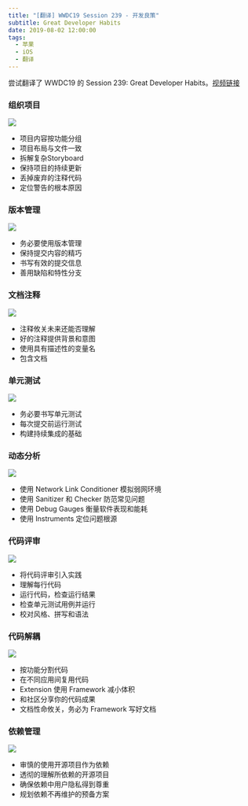```yaml
---
title: "[翻译] WWDC19 Session 239 - 开发良策"
subtitle: Great Developer Habits
date: 2019-08-02 12:00:00
tags:
  - 苹果
  - iOS
  - 翻译
---
```


尝试翻译了 WWDC19 的 Session 239: Great Developer Habits。[视频链接](https://developer.apple.com/videos/play/wwdc2019/239/)

### 组织项目

![](http://pwj4lonpu.bkt.clouddn.com/239_great_developer_habits_organize.jpg)

- 项目内容按功能分组
- 项目布局与文件一致
- 拆解复杂Storyboard
- 保持项目的持续更新
- 丢掉废弃的注释代码
- 定位警告的根本原因

### 版本管理

![](http://pwj4lonpu.bkt.clouddn.com/239_great_developer_habits_track.jpg)

- 务必要使用版本管理
- 保持提交内容的精巧
- 书写有效的提交信息
- 善用缺陷和特性分支

### 文档注释

![](http://pwj4lonpu.bkt.clouddn.com/239_great_developer_habits_document.jpg)

- 注释攸关未来还能否理解
- 好的注释提供背景和意图
- 使用具有描述性的变量名
- 包含文档

### 单元测试

![](http://pwj4lonpu.bkt.clouddn.com/239_great_developer_habits_unittests.jpg)

- 务必要书写单元测试
- 每次提交前运行测试
- 构建持续集成的基础

### 动态分析

![](http://pwj4lonpu.bkt.clouddn.com/239_great_developer_habits_analyze.jpg)

- 使用 Network Link Conditioner 模拟弱网环境
- 使用 Sanitizer 和 Checker 防范常见问题
- 使用 Debug Gauges 衡量软件表现和能耗
- 使用 Instruments 定位问题根源

### 代码评审

![](http://pwj4lonpu.bkt.clouddn.com/239_great_developer_habits_evaluate.jpg)

- 将代码评审引入实践
- 理解每行代码
- 运行代码，检查运行结果
- 检查单元测试用例并运行
- 校对风格、拼写和语法

### 代码解耦

![](http://pwj4lonpu.bkt.clouddn.com/239_great_developer_habits_decouple.jpg)

- 按功能分割代码
- 在不同应用间复用代码
- Extension 使用 Framework 减小体积
- 和社区分享你的代码成果
- 文档性命攸关，务必为 Framework 写好文档

### 依赖管理

![](http://pwj4lonpu.bkt.clouddn.com/239_great_developer_habits_manage.jpg)

- 审慎的使用开源项目作为依赖
- 透彻的理解所依赖的开源项目
- 确保依赖中用户隐私得到尊重
- 规划依赖不再维护的预备方案